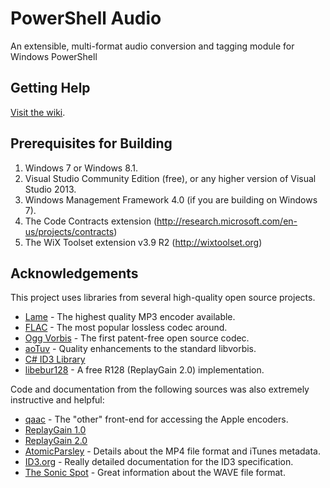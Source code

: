 PowerShell Audio
==========

An extensible, multi-format audio conversion and tagging module for Windows PowerShell

## Getting Help
[Visit the wiki](https://github.com/jherby2k/PowerShellAudio/wiki).

## Prerequisites for Building
1. Windows 7 or Windows 8.1.
2. Visual Studio Community Edition (free), or any higher version of Visual Studio 2013.
3. Windows Management Framework 4.0 (if you are building on Windows 7).
4. The Code Contracts extension (http://research.microsoft.com/en-us/projects/contracts)
5. The WiX Toolset extension v3.9 R2 (http://wixtoolset.org)

## Acknowledgements
This project uses libraries from several high-quality open source projects.
* [Lame](http://lame.sourceforge.net/) - The highest quality MP3 encoder available.
* [FLAC](https://xiph.org/flac/) - The most popular lossless codec around.
* [Ogg Vorbis](http://www.vorbis.com/) - The first patent-free open source codec.
* [aoTuv](http://www.geocities.jp/aoyoume/aotuv/) - Quality enhancements to the standard libvorbis.
* [C# ID3 Library](https://sourceforge.net/projects/csid3lib/)
* [libebur128](https://github.com/jiixyj/libebur128) - A free R128 (ReplayGain 2.0) implementation.

Code and documentation from the following sources was also extremely instructive and helpful:
* [qaac](https://github.com/nu774/qaac) - The "other" front-end for accessing the Apple encoders.
* [ReplayGain 1.0](http://wiki.hydrogenaud.io/index.php?title=ReplayGain_specification)
* [ReplayGain 2.0](http://wiki.hydrogenaud.io/index.php?title=ReplayGain_2.0_specification)
* [AtomicParsley](http://atomicparsley.sourceforge.net/) - Details about the MP4 file format and iTunes metadata.
* [ID3.org](http://id3.org/) - Really detailed documentation for the ID3 specification.
* [The Sonic Spot](http://www.sonicspot.com/guide/wavefiles.html) - Great information about the WAVE file format.
